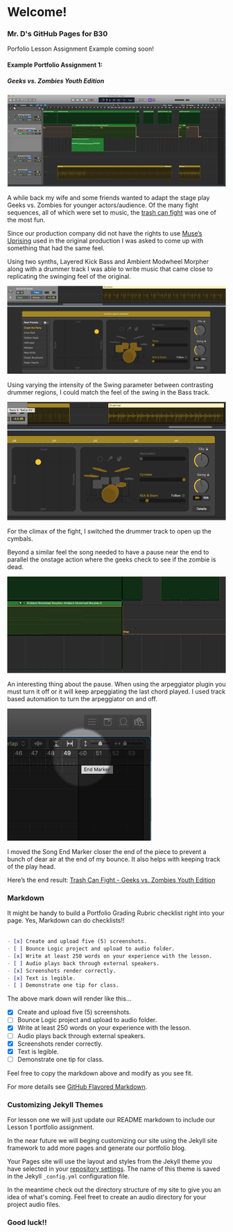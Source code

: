 # Welcome!

### Mr. D's GitHub Pages for B30

Porfolio Lesson Assignment Example coming soon!

#### Example Portfolio Assignment 1:
##### Geeks vs. Zombies Youth Edition

![Overview Screendhot](/images/L1Overview.png)

A while back my wife and some friends wanted to adapt the stage play Geeks vs. Zombies for younger actors/audience.  Of the many fight sequences, all of which were set to music, the [trash can fight](https://youtu.be/YRe6nkFolbY?t=1h15m4s) was one of the most fun.

Since our production company did not have the rights to use [Muse’s Uprising](https://itunes.apple.com/us/album/uprising/991509751?i=991509754) used in the original production I was asked to come up with something that had the same feel.

Using two synths, Layered Kick Bass and Ambient Modwheel Morpher along with a drummer track I was able to write music that came close to replicating the swinging feel of the original.

 ![Drummer Track Clean Setting](/images/L1DrummerClean.png)

Using varying the intensity of the Swing parameter between contrasting drummer regions, I could match the feel of the swing in the Bass track.

 ![Drummer Track Full Swing](/images/L1DrummerFull.png)

For the climax of the fight, I switched the drummer track to open up the cymbals.

Beyond a similar feel the song needed to have a pause near the end to parallel the onstage action where the geeks check to see if the zombie is dead.

 ![ARP Automation](/images/L1ArpStop.png)

An interesting thing about the pause.  When using the arpeggiator plugin you must turn it off or it will keep arpeggiating the last chord played.  I used track based automation to turn the arpeggiator on and off.

 ![Song End Marker](/images/L1SongEnd2.png)

I moved the Song End Marker closer the end of the piece to prevent a bunch of dear air at the end of my bounce.  It also helps with keeping track of the play head.

Here’s the end result: [Trash Can Fight - Geeks vs. Zombies Youth Edition](/audio/GVSYouthEd-TrashCanFight.m4a)

### Markdown

It might be handy to build a Portfolio Grading Rubric checklist right into your page.  Yes, Markdown can do checklists!!


```markdown

- [x] Create and upload five (5) screenshots.
- [ ] Bounce Logic project and upload to audio folder.
- [x] Write at least 250 words on your experience with the lesson.
- [ ] Audio plays back through external speakers.
- [x] Screenshots render correctly.
- [x] Text is legible.
- [ ] Demonstrate one tip for class.

```
The above mark down will render like this...

- [x] Create and upload five (5) screenshots.
- [ ] Bounce Logic project and upload to audio folder.
- [x] Write at least 250 words on your experience with the lesson.
- [ ] Audio plays back through external speakers.
- [x] Screenshots render correctly.
- [x] Text is legible.
- [ ] Demonstrate one tip for class.

Feel free to copy the markdown above and modify as you see fit.

For more details see [GitHub Flavored Markdown](https://guides.github.com/features/mastering-markdown/).

### Customizing Jekyll Themes

For lesson one we will just update our README markdown to include our Lesson 1 portfolio assignment.

In the near future we will beging customizing our site using the Jekyll site framework to add more pages and generate our portfolio blog.

Your Pages site will use the layout and styles from the Jekyll theme you have selected in your [repository settings](https://github.com/BCMrD/bcmrd.github.io/settings). The name of this theme is saved in the Jekyll `_config.yml` configuration file.

In the meantime check out the directory structure of my site to give you an idea of what's coming. Feel freet to create an audio directory for your project audio files.

### Good luck!!
